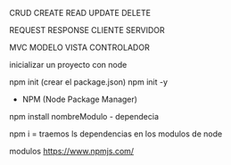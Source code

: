 CRUD
CREATE
READ
UPDATE
DELETE

REQUEST RESPONSE
CLIENTE  SERVIDOR

MVC
MODELO VISTA CONTROLADOR

inicializar un proyecto con node

npm init (crear el package.json) npm init -y

* NPM (Node Package Manager)

npm install nombreModulo - dependecia


npm i = traemos ls dependencias en los modulos de node



modulos
https://www.npmjs.com/